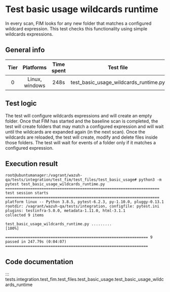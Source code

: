 # Test basic usage wildcards runtime
In every scan, FIM looks for any new folder that matches a configured wildcard expression. This test checks this
functionality using simple wildcards expressions.

## General info

| Tier | Platforms | Time spent| Test file |
|:--:|:--:|:--:|:--:|
| 0 | Linux, windows | 248s | test_basic_usage_wildcards_runtime.py

## Test logic
The test will configure wildcards expressions and will create an empty folder. Once that FIM has started and the
baseline scan is completed, the test will create folders that may match a configured expression and will wait until
the wildcards are expanded again (in the next scan). Once the wildcards are reloaded, the test will create, modify and
delete files inside those folders. The test will wait for events of a folder only if it matches a configured expression.
## Execution result

```
root@ubuntumanager:/vagrant/wazuh-qa/tests/integration/test_fim/test_files/test_basic_usage# python3 -m pytest test_basic_usage_wildcards_runtime.py
==================================================================== test session starts ====================================================================
platform linux -- Python 3.8.5, pytest-6.2.3, py-1.10.0, pluggy-0.13.1
rootdir: /vagrant/wazuh-qa/tests/integration, configfile: pytest.ini
plugins: testinfra-5.0.0, metadata-1.11.0, html-3.1.1
collected 9 items

test_basic_usage_wildcards_runtime.py .........                                                                                                       [100%]

=============================================================== 9 passed in 247.79s (0:04:07) ===============================================================

```

## Code documentation

::: tests.integration.test_fim.test_files.test_basic_usage.test_basic_usage_wildcards_runtime
